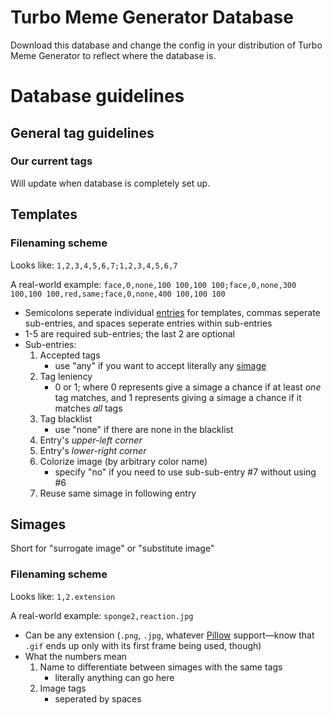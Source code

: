 # Turbo Meme Generator Database

Download this database and change the config in your distribution of Turbo Meme Generator to reflect where the database is.

# Database guidelines
## General tag guidelines
### Our current tags
Will update when database is completely set up.

## Templates
### Filenaming scheme
Looks like: `1,2,3,4,5,6,7;1,2,3,4,5,6,7`

A real-world example: `face,0,none,100 100,100 100;face,0,none,300 100,100 100,red,same;face,0,none,400 100,100 100`

- Semicolons seperate individual [entries](#entries) for templates, commas seperate sub-entries, and spaces seperate entries within sub-entries
- 1-5 are required sub-entries; the last 2 are optional
- Sub-entries:
	1. Accepted tags
		- use "any" if you want to accept literally any [simage](#simages)
	2. Tag leniency
       	- 0 or 1; where 0 represents give a simage a chance if at least _one_ tag matches, and 1 represents giving a simage a chance if it matches _all_ tags
	3. Tag blacklist
		- use "none" if there are none in the blacklist
	4. Entry's _*upper-left corner*_
	5. Entry's _*lower-right corner*_
	6. Colorize image (by arbitrary color name)
		- specify "no" if you need to use sub-sub-entry #7 without using #6
	7. Reuse same simage in following entry

## Simages
Short for "surrogate image" or "substitute image"

### Filenaming scheme
Looks like: `1,2.extension`

A real-world example: `sponge2,reaction.jpg`

- Can be any extension (`.png`, `.jpg`, whatever [Pillow](https://python-pillow.github.io/) support—know that `.gif` ends up only with its first frame being used, though)
- What the numbers mean
	1. Name to differentiate between simages with the same tags
	    - literally anything can go here
	2. Image tags
		- seperated by spaces